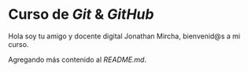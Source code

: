# Curso de _Git_ & _GitHub_

Hola soy tu amigo y docente digital Jonathan Mircha, bienvenid@s a mi curso.

Agregando más contenido al _README.md_.
